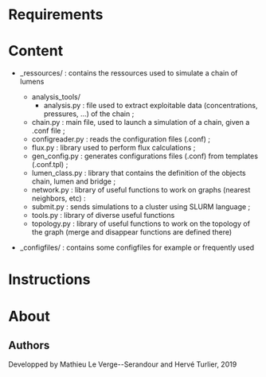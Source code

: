 
# Requirements

# Content
* _ressources/ : contains the ressources used to simulate a chain of lumens
	* analysis_tools/
		* analysis.py : file used to extract exploitable data (concentrations, pressures, ...) of the chain ;
	* chain.py : main file, used to launch a simulation of a chain, given a .conf file ;
	* configreader.py : reads the configuration files (.conf) ;
	* flux.py : library used to perform flux calculations ;
	* gen_config.py : generates configurations files (.conf) from templates (.conf.tpl) ;
	* lumen_class.py : library that contains the definition of the objects chain, lumen and bridge ;
	* network.py : library of useful functions to work on graphs (nearest neighbors, etc) :
	* submit.py : sends simulations to a cluster using SLURM language ;
	* tools.py : library of diverse useful functions
	* topology.py : library of useful functions to work on the topology of the graph (merge and disappear functions are defined there)

* _configfiles/ : contains some configfiles for example or frequently used

# Instructions


# About
## Authors
Developped by Mathieu Le Verge--Serandour and Hervé Turlier, 2019
